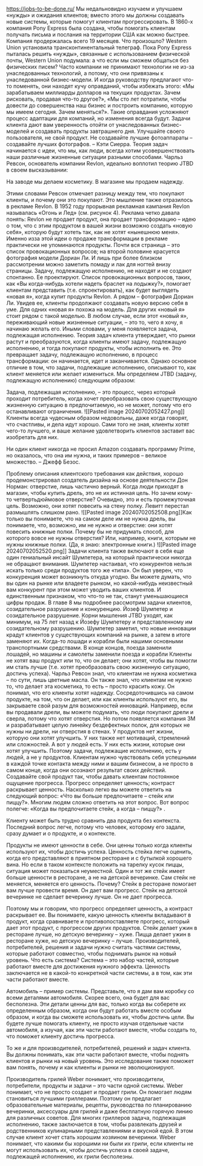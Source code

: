 https://jobs-to-be-done.ru/
Мы недальновидно изучаем и улучшаем «нужды» и ожидания клиентов; вместо этого мы должны создавать новые системы, которые помогут клиентам прогрессировать. В 1860-х компания Pony Express была создана, чтобы помогать клиентам получать письма и послания на территории США как можно быстрее. Компания продержалась всего 19 месяцев. Что произошло? Western Union установила трансконтинентальный телеграф. Пока Pony Express пыталась решить «нужды», связанные с использованием физической почты, Western Union подумала: а что если мы сможем общаться без физических писем?
Часто компании не принимают технологии не из-за унаследованных технологий, а потому, что они привязаны к унаследованной бизнес-модели. И когда руководству предлагают что-то поменять, они находят кучу оправданий, чтобы избежать этого: «Мы зарабатываем миллиарды долларов на текущих продуктах. Зачем рисковать, продавая что-то другое?», «Мы сто лет потратили, чтобы довести до совершенства наш бизнес и построить компанию, которую мы имеем сегодня. Зачем меняться?». Такие оправдания усложняют процесс адаптации для компаний, но изменения всегда будут. Задачи клиента дают вам уверенность отойти от унаследованных бизнес-моделей и создавать продукты завтрашнего дня.
Улучшайте своего пользователя, не свой продукт. Не создавайте лучшие фотоаппараты – создавайте лучших фотографов. – Кэти Сиерра.
Теория задач начинается с идеи, что мы, как люди, всегда хотим усовершенствовать наши различные жизненные ситуации разными способами.
Чарльз Ревсон, основатель компании Revlon, идеально воплотил теорию JTBD в своем высказывании:

На заводе мы делаем косметику. В магазине мы продаем надежду.

Этими словами Ревсон отмечает разницу между тем, что покупают клиенты, и почему они это покупают. Это мышление также отразилось в рекламе Revlon. В 1952 году прорывная рекламная кампания Revlon называлась «Огонь и Лед» (см. рисунок 4). Реклама четко давала понять: Revlon не продает продукт, она продает трансформацию – идею о том, что с этим продуктом в вашей жизни возможно создать «новую себя», которую будут хотеть так, как не хотят «нынешнюю меня». Именно изза этой идеи о продаже трансформации в рекламе практически не упоминаются продукты. Почти вся страница – это список провокационных вопросов; на второй половине красуется фотография модели Дориан Ли. И лишь при более близком рассмотрении можно заметить помаду и лак для ногтей внизу страницы.
Задачу, подлежащую исполнению, не находят и не создают спонтанно. Ее проектируют. Список провокационных вопросов, таких, как «Вы когда-нибудь хотели надеть браслет на лодыжку?», помогает клиентам представить (т.е. спроектировать), как будет выглядеть «новая я», когда купит продукты Revlon. А рядом – фотография Дориан Ли. Увидев ее, клиенты продолжают создавать новую версию себя в уме. Для одних «новая я» похожа на модель. Для других «новый я» стоит рядом с такой моделью. В любом случае, если этот «новый я», переживающий новые жизненные ситуации, – это то, чего я хочу, я начинаю желать его. Иными словами, у меня появляется задача, подлежащая исполнению.
Теория задач клиента утверждает, что рынки растут и преобразуются, когда клиенты имеют задачу, подлежащую исполнению, и тогда покупают продукты, чтобы исполнить ее. Это превращает задачу, подлежащую исполнению, в процесс трансформации: он начинается, идет и заканчивается. Однако основное отличие в том, что задачи, подлежащие исполнению, описывают то, как клиент меняется или желает измениться. Мы определяем JTBD (задачу, подлежащую исполнению) следующим образом:

Задача, подлежащая исполнению, – это процесс, через который проходит потребитель, когда хочет преобразовать свою существующую жизненную ситуацию в предпочитаемую, но не может, потому что его останавливают ограничения.
![[Pasted image 20240702052427.png]]
Клиенты всегда чудесным образом недовольны, даже когда говорят, что счастливы, и дела идут хорошо. Сами того не зная, клиенты хотят чего-то лучшего, и ваше желание удовлетворить клиентов заставит вас изобретать для них.

Ни один клиент никогда не просил Amazon создавать программу Prime, но оказалось, что она им нужна, и таких примеров – великое множество. – Джефф Безос.

Проблему описания клиентского требования как действия, хорошо продемонстрировал создатель дизайна на основе деятельности Дон Норман:
отверстие, лишь частично верный. Когда люди приходят в магазин, чтобы купить дрель, это не их истинная цель. Но зачем кому-то четвертьдюймовое отверстие? Очевидно, это и есть промежуточная цель. Возможно, они хотят повесить на стену полку. Левитт перестал размышлять слишком рано.
![[Pasted image 20240702052508.png]]Как только вы понимаете, что на самом деле им не нужна дрель, вы понимаете, что, возможно, им не нужно и отверстие: они хотят повесить книжные полки. Почему бы не придумать способ, для которого вовсе не нужны отверстия? Или, например, книги, которым не нужны книжные полки. (Да, я знаю: электронные книги.)
![[Pasted image 20240702052520.png]]
Задачи клиента также включают в себя еще один гениальный инсайт Шумпетера, на который практически никогда не обращают внимания. Шумпетер настаивал, что конкурентов нельзя искать только среди продуктов того же «типа». Он был уверен, что конкуренция может возникнуть откуда угодно. Вы можете думать, что вы один на рынке или владеете рынком, но какой-нибудь неизвестный вам конкурент при этом может уводить ваших клиентов. И единственным признаком, что что-то не так, станут уменьшающиеся цифры продаж. В главе 8 мы подробнее рассмотрим задачи клиентов, созидательное разрушение и конкуренцию.
Йозеф Шумпетер и созидательное разрушение. Корни мышления JTBD уходят, как минимум, на 75 лет назад к Йозефу Шумпетеру и представленному им созидательному разрушению. Шумпетер заметил, что новые инновации крадут клиентов у существующих компаний на рынке, а затем в итоге заменяют их. Когда-то лошади и корабли были нашими основными транспортными средствами. В конце концов, поезда заменили лошадей, но машины и самолеты заменили поезда и корабли
Клиенты не хотят ваш продукт или то, что он делает; они хотят, чтобы вы помогли им стать лучше (т.е. хотят преобразовать свою жизненную ситуацию, достичь успеха). Чарльз Ревсон знал, что клиентам не нужна косметика – по сути, лишь цветные масла. Он также знал, что клиентам не нужно то, что делает эта косметика, то есть – просто красить кожу. Он понимал, что его клиенты хотят надежду.
Сосредоточившись на самом продукте, на том, что он делает, или как клиенты используют его, вы закрываете свой разум для возможностей инноваций. Например, если вы продавали дрели, вы можете подумать, что люди покупают дрели и сверла, потому что хотят отверстия. Но потом появляется компания 3M и разрабатывает целую линейку бездефектных полок, для которых не нужны ни дрели, ни отверстия в стенах.
У продуктов нет жизни, которую они хотят улучшить. У них также нет мотиваций, стремлений или сложностей. А вот у людей есть. У них есть жизни, которые они хотят улучшить. Поэтому задачи, подлежащие исполнению, есть у людей, а не у продуктов.
Клиентам нужно чувствовать себя успешными в каждой точке контакта между ними и вашим бизнесом, а не просто в самом конце, когда они осознают результат своих действий. Создавайте свой продукт так, чтобы давать клиентам постоянное ощущение прогресса.
Прогресс определяет ценность; контраст раскрывает ценность. Насколько легко вы можете ответить на следующий вопрос: «Что вы больше предпочитаете – стейк или пиццу?». Многим людям сложно ответить на этот вопрос. Вот вопрос полегче: «Когда вы предпочитаете стейк, а когда – пиццу?» .

Клиенту может быть трудно сравнить два продукта без контекста. Последний вопрос легче, потому что человек, которому его задали, сразу думает и о продукте, и о контексте.

Продукты не имеют ценности в себе. Они ценны только когда клиенты используют их, чтобы достичь успеха. Ценность стейка легче оценить, когда его представляют в приятном ресторане и с бутылкой хорошего вина. Но если в таком контексте положить на тарелку кусок пиццы, ситуация может показаться неуместной.
Один и тот же стейк имеет больше ценности в ресторане, а не на детской вечеринке. Сам стейк не меняется, меняется его ценность. Почему? Стейк в ресторане помогает вам лучше провести время. Он дает вам прогресс. Стейк на детской вечеринке не сделает вечеринку лучше. Он не дает прогресса.

Поэтому мы и говорим, что прогресс определяет ценность, а контраст раскрывает ее. Вы понимаете, какую ценность клиенты вкладывают в продукт, когда сравниваете и противопоставляете прогресс, который дает этот продукт, с прогрессом других продуктов. Стейк делает ужин в ресторане лучше, но детскую вечеринку – хуже. Пицца делает ужин в ресторане хуже, но детскую вечеринку – лучше.
Производителей, потребителей, решения и задачи нужно считать частями системы, которые работают совместно, чтобы поднимать рынок на новый уровень. Что есть система? Система – это набор частей, которые работают вместе для достижения нужного эффекта. Ценность заключается не в какой-то конкретной части системы, а в том, как эти части работают вместе.

Автомобиль – пример системы. Представьте, что я дам вам коробку со всеми деталями автомобиля. Скорее всего, она будет для вас бесполезна. Эти детали ценны для вас, только когда вы соберете их определенным образом, когда они будут работать вместе особым образом, и когда вы сможете использовать их, чтобы достичь цели. Вы будете лучше помогать клиенту, не просто изучая отдельные части автомобиля, а изучая, как эти части работают вместе, чтобы создать то, что поможет клиенту достичь прогресса.

То же и для производителей, потребителей, решений и задач клиента. Вы должны понимать, как эти части работают вместе, чтобы поднять клиентов и рынки на новый уровень. Это исследование также поможет вам понять, почему и как клиенты и рынки не эволюционируют.

Производитель грилей Weber понимает, что производители, потребители, продукты и задачи – это части одной системы. Weber понимает, что не просто создает и продает грили. Он помогает людям становиться лучшими гриллерами. Поэтому он предлагает образовательные материалы, рецепты, руководства по планированию вечеринки, аксессуары для грилей и даже бесплатную горячую линию для различных советов. Для многих гриллеров задача, подлежащая исполнению, также заключается в том, чтобы развлекать друзей и родственников кулинарными представлениями и вкусной едой. В этом случае клиент хочет стать хорошим хозяином вечеринки. Weber понимает, что какими бы хорошими ни были их грили, если клиенты не могут использовать их, чтобы достичь успеха в своей задаче, подлежащей исполнению, их грили бесполезны.